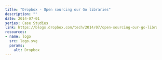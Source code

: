 ```yaml
---
title: "Dropbox - Open sourcing our Go libraries"
description: ""
date: 2014-07-01
series: Case Studies
link: https://blogs.dropbox.com/tech/2014/07/open-sourcing-our-go-libraries/
resources:
- name: logo
  src: logo.svg
  params:
    alt: Dropbox
---
```

